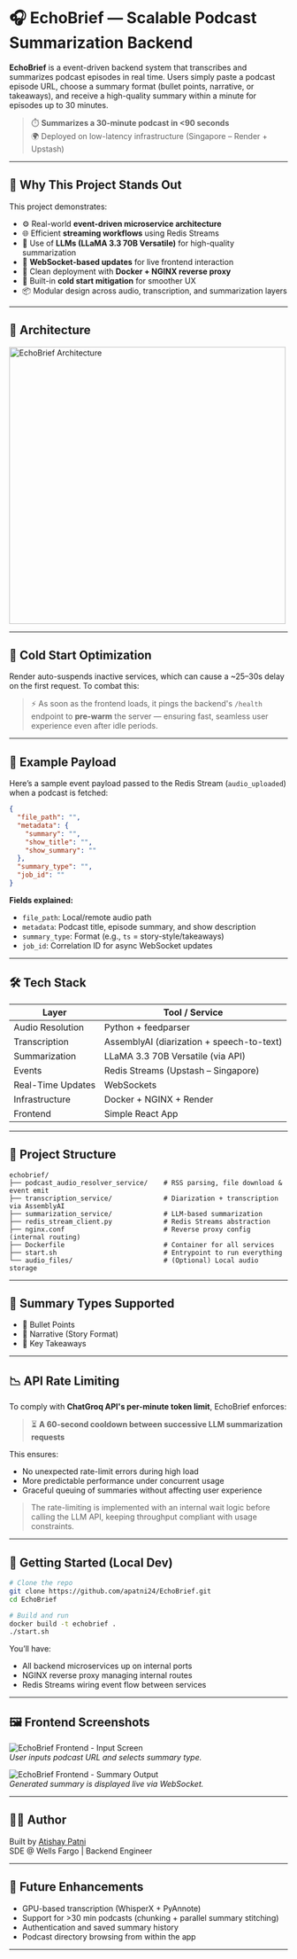 # 🎧 EchoBrief — Scalable Podcast Summarization Backend

**EchoBrief** is a event-driven backend system that transcribes and summarizes podcast episodes in real time. Users simply paste a podcast episode URL, choose a summary format (bullet points, narrative, or takeaways), and receive a high-quality summary within a minute for episodes up to 30 minutes.

> ⏱️ **Summarizes a 30-minute podcast in <90 seconds**  
> 🌍 Deployed on low-latency infrastructure (Singapore – Render + Upstash)

---

## 🧠 Why This Project Stands Out

This project demonstrates:

- ⚙️ Real-world **event-driven microservice architecture**
- 🌐 Efficient **streaming workflows** using Redis Streams
- 🧠 Use of **LLMs (LLaMA 3.3 70B Versatile)** for high-quality summarization
- 🔁 **WebSocket-based updates** for live frontend interaction
- 🐳 Clean deployment with **Docker + NGINX reverse proxy**
- 🚀 Built-in **cold start mitigation** for smoother UX
- 📦 Modular design across audio, transcription, and summarization layers

---

## 🧩 Architecture

<img src="./assets/architecture.svg" alt="EchoBrief Architecture" width="500"/>

---

## 🔁 Cold Start Optimization

Render auto-suspends inactive services, which can cause a ~25–30s delay on the first request. To combat this:

> ⚡ As soon as the frontend loads, it pings the backend's `/health` endpoint to **pre-warm** the server — ensuring fast, seamless user experience even after idle periods.

---

## 📨 Example Payload

Here’s a sample event payload passed to the Redis Stream (`audio_uploaded`) when a podcast is fetched:

```json
{
  "file_path": "",
  "metadata": {
    "summary": "",
    "show_title": "",
    "show_summary": ""
  },
  "summary_type": "",
  "job_id": ""
}
```
**Fields explained:**

- `file_path`: Local/remote audio path  
- `metadata`: Podcast title, episode summary, and show description  
- `summary_type`: Format (e.g., `ts` = story-style/takeaways)  
- `job_id`: Correlation ID for async WebSocket updates  

---

## 🛠️ Tech Stack

| Layer              | Tool / Service                           |
|--------------------|------------------------------------------|
| Audio Resolution   | Python + feedparser                      |
| Transcription      | AssemblyAI (diarization + speech-to-text)|
| Summarization      | LLaMA 3.3 70B Versatile (via API)        |
| Events             | Redis Streams (Upstash – Singapore)      |
| Real-Time Updates  | WebSockets                               |
| Infrastructure     | Docker + NGINX + Render                  |
| Frontend           | Simple React App                         |

---

## 📁 Project Structure

```plaintext
echobrief/
├── podcast_audio_resolver_service/    # RSS parsing, file download & event emit
├── transcription_service/             # Diarization + transcription via AssemblyAI
├── summarization_service/             # LLM-based summarization
├── redis_stream_client.py             # Redis Streams abstraction
├── nginx.conf                         # Reverse proxy config (internal routing)
├── Dockerfile                         # Container for all services
├── start.sh                           # Entrypoint to run everything
└── audio_files/                       # (Optional) Local audio storage
```

---

## 📄 Summary Types Supported

- 🔹 Bullet Points
- 📘 Narrative (Story Format)
- 📌 Key Takeaways

---

## 📉 API Rate Limiting

To comply with **ChatGroq API's per-minute token limit**, EchoBrief enforces:

> ⏳ **A 60-second cooldown between successive LLM summarization requests**

This ensures:

- No unexpected rate-limit errors during high load
- More predictable performance under concurrent usage
- Graceful queuing of summaries without affecting user experience

> The rate-limiting is implemented with an internal wait logic before calling the LLM API, keeping throughput compliant with usage constraints.

---


## 🚀 Getting Started (Local Dev)

```bash
# Clone the repo
git clone https://github.com/apatni24/EchoBrief.git
cd EchoBrief

# Build and run
docker build -t echobrief .
./start.sh
```

You’ll have:

- All backend microservices up on internal ports
- NGINX reverse proxy managing internal routes
- Redis Streams wiring event flow between services

---

## 🖼️ Frontend Screenshots

![EchoBrief Frontend - Input Screen](./assets/frontend_input.png)  
*User inputs podcast URL and selects summary type.*

![EchoBrief Frontend - Summary Output](./assets/frontend_output.png)  
*Generated summary is displayed live via WebSocket.*

---

## 👨‍💻 Author

Built by [Atishay Patni](https://www.linkedin.com/in/atishaypatni)  
SDE @ Wells Fargo | Backend Engineer 

---

## 📌 Future Enhancements

- GPU-based transcription (WhisperX + PyAnnote)
- Support for >30 min podcasts (chunking + parallel summary stitching)
- Authentication and saved summary history
- Podcast directory browsing from within the app

---
